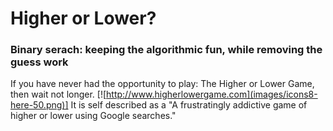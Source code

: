 # Higher or Lower?
### Binary serach: keeping the algorithmic fun, while removing the guess work 

If you have never had the opportunity to play: The Higher or Lower Game, then wait not longer. [![http://www.higherlowergame.com](images/icons8-here-50.png)]
It is self described as a "A frustratingly addictive game of higher or lower using Google searches." 



